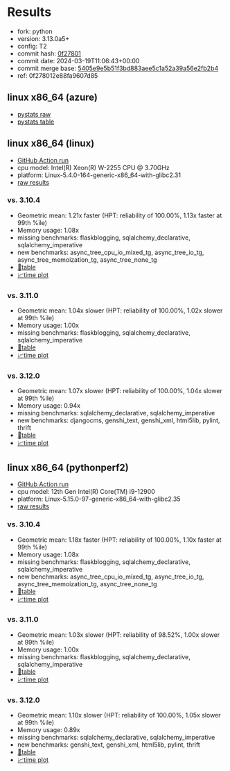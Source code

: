 # Results

- fork: python
- version: 3.13.0a5+
- config: T2
- commit hash: [0f27801](https://github.com/python/cpython/commit/0f27801)
- commit date: 2024-03-19T11:06:43+00:00
- commit merge base: [5405e9e5b51f3bd883aee5c1a52a39a56e2fb2b4](https://github.com/python/cpython/commit/5405e9e5b51f3bd883aee5c1a52a39a56e2fb2b4)
- ref: 0f278012e88fa9607d85

## linux x86_64 (azure)

- [pystats raw](bm-20240319-azure-x86_64-python-0f278012e88fa9607d85-3.13.0a5%2B-0f27801-pystats.json)
- [pystats table](bm-20240319-azure-x86_64-python-0f278012e88fa9607d85-3.13.0a5%2B-0f27801-pystats.md)

## linux x86_64 (linux)

- [GitHub Action run](https://github.com/faster-cpython/benchmarking/actions/runs/8344623756)
- cpu model: Intel(R) Xeon(R) W-2255 CPU @ 3.70GHz
- platform: Linux-5.4.0-164-generic-x86_64-with-glibc2.31
- [raw results](bm-20240319-linux-x86_64-python-0f278012e88fa9607d85-3.13.0a5%2B-0f27801.json)

### vs. 3.10.4

- Geometric mean: 1.21x faster (HPT: reliability of 100.00%, 1.13x faster at 99th %ile)
- Memory usage: 1.08x
- missing benchmarks: flaskblogging, sqlalchemy_declarative, sqlalchemy_imperative
- new benchmarks: async_tree_cpu_io_mixed_tg, async_tree_io_tg, async_tree_memoization_tg, async_tree_none_tg
- [📄table](bm-20240319-linux-x86_64-python-0f278012e88fa9607d85-3.13.0a5%2B-0f27801-vs-3.10.4.md)
- [📈time plot](bm-20240319-linux-x86_64-python-0f278012e88fa9607d85-3.13.0a5%2B-0f27801-vs-3.10.4.png)

### vs. 3.11.0

- Geometric mean: 1.04x slower (HPT: reliability of 100.00%, 1.02x slower at 99th %ile)
- Memory usage: 1.00x
- missing benchmarks: flaskblogging, sqlalchemy_declarative, sqlalchemy_imperative
- [📄table](bm-20240319-linux-x86_64-python-0f278012e88fa9607d85-3.13.0a5%2B-0f27801-vs-3.11.0.md)
- [📈time plot](bm-20240319-linux-x86_64-python-0f278012e88fa9607d85-3.13.0a5%2B-0f27801-vs-3.11.0.png)

### vs. 3.12.0

- Geometric mean: 1.07x slower (HPT: reliability of 100.00%, 1.04x slower at 99th %ile)
- Memory usage: 0.94x
- missing benchmarks: sqlalchemy_declarative, sqlalchemy_imperative
- new benchmarks: djangocms, genshi_text, genshi_xml, html5lib, pylint, thrift
- [📄table](bm-20240319-linux-x86_64-python-0f278012e88fa9607d85-3.13.0a5%2B-0f27801-vs-3.12.0.md)
- [📈time plot](bm-20240319-linux-x86_64-python-0f278012e88fa9607d85-3.13.0a5%2B-0f27801-vs-3.12.0.png)

## linux x86_64 (pythonperf2)

- [GitHub Action run](https://github.com/faster-cpython/benchmarking/actions/runs/8342515240)
- cpu model: 12th Gen Intel(R) Core(TM) i9-12900
- platform: Linux-5.15.0-97-generic-x86_64-with-glibc2.35
- [raw results](bm-20240319-pythonperf2-x86_64-python-0f278012e88fa9607d85-3.13.0a5%2B-0f27801.json)

### vs. 3.10.4

- Geometric mean: 1.18x faster (HPT: reliability of 100.00%, 1.10x faster at 99th %ile)
- Memory usage: 1.08x
- missing benchmarks: flaskblogging, sqlalchemy_declarative, sqlalchemy_imperative
- new benchmarks: async_tree_cpu_io_mixed_tg, async_tree_io_tg, async_tree_memoization_tg, async_tree_none_tg
- [📄table](bm-20240319-pythonperf2-x86_64-python-0f278012e88fa9607d85-3.13.0a5%2B-0f27801-vs-3.10.4.md)
- [📈time plot](bm-20240319-pythonperf2-x86_64-python-0f278012e88fa9607d85-3.13.0a5%2B-0f27801-vs-3.10.4.png)

### vs. 3.11.0

- Geometric mean: 1.03x slower (HPT: reliability of 98.52%, 1.00x slower at 99th %ile)
- Memory usage: 1.00x
- missing benchmarks: flaskblogging, sqlalchemy_declarative, sqlalchemy_imperative
- [📄table](bm-20240319-pythonperf2-x86_64-python-0f278012e88fa9607d85-3.13.0a5%2B-0f27801-vs-3.11.0.md)
- [📈time plot](bm-20240319-pythonperf2-x86_64-python-0f278012e88fa9607d85-3.13.0a5%2B-0f27801-vs-3.11.0.png)

### vs. 3.12.0

- Geometric mean: 1.10x slower (HPT: reliability of 100.00%, 1.05x slower at 99th %ile)
- Memory usage: 0.89x
- missing benchmarks: sqlalchemy_declarative, sqlalchemy_imperative
- new benchmarks: genshi_text, genshi_xml, html5lib, pylint, thrift
- [📄table](bm-20240319-pythonperf2-x86_64-python-0f278012e88fa9607d85-3.13.0a5%2B-0f27801-vs-3.12.0.md)
- [📈time plot](bm-20240319-pythonperf2-x86_64-python-0f278012e88fa9607d85-3.13.0a5%2B-0f27801-vs-3.12.0.png)

